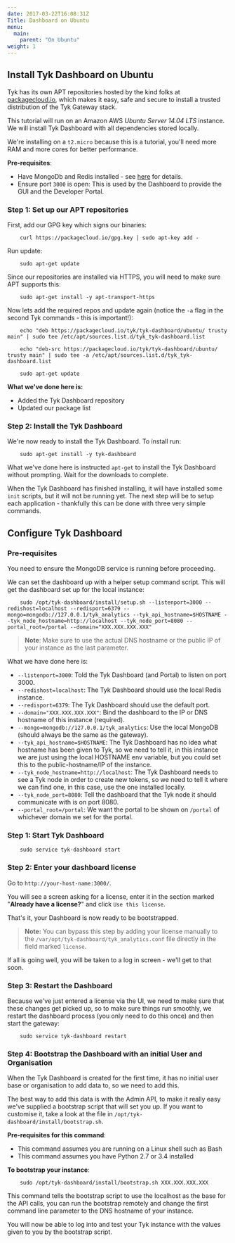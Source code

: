 ```yaml
---
date: 2017-03-22T16:08:31Z
Title: Dashboard on Ubuntu
menu:
  main:
    parent: "On Ubuntu"
weight: 1 
---
```


## <a name="install-tyk-dashboard-ubuntu"></a>Install Tyk Dashboard on Ubuntu

Tyk has its own APT repositories hosted by the kind folks at [packagecloud.io][1], which makes it easy, safe and secure to install a trusted distribution of the Tyk Gateway stack.

This tutorial will run on an Amazon AWS *Ubuntu Server 14.04 LTS* instance. We will install Tyk Dashboard with all dependencies stored locally.

We're installing on a `t2.micro` because this is a tutorial, you'll need more RAM and more cores for better performance.

**Pre-requisites**:

*   Have MongoDb and Redis installed - see [here][2] for details.
*   Ensure port `3000` is open: This is used by the Dashboard to provide the GUI and the Developer Portal. 

### Step 1: Set up our APT repositories

First, add our GPG key which signs our binaries:
```{.copyWrapper}
    curl https://packagecloud.io/gpg.key | sudo apt-key add -
```

Run update:
```{.copyWrapper}
    sudo apt-get update
```

Since our repositories are installed via HTTPS, you will need to make sure APT supports this:
```{.copyWrapper}
    sudo apt-get install -y apt-transport-https 
```

Now lets add the required repos and update again (notice the `-a` flag in the second Tyk commands - this is important!):
```{.copyWrapper}
    echo "deb https://packagecloud.io/tyk/tyk-dashboard/ubuntu/ trusty main" | sudo tee /etc/apt/sources.list.d/tyk_tyk-dashboard.list
    
    echo "deb-src https://packagecloud.io/tyk/tyk-dashboard/ubuntu/ trusty main" | sudo tee -a /etc/apt/sources.list.d/tyk_tyk-dashboard.list
    
    sudo apt-get update
```

**What we've done here is:**

*   Added the Tyk Dashboard repository
*   Updated our package list

### Step 2: Install the Tyk Dashboard

We're now ready to install the Tyk Dashboard. To install run:

```{.copyWrapper}
    sudo apt-get install -y tyk-dashboard
```


What we've done here is instructed `apt-get` to install the Tyk Dashboard without prompting. Wait for the downloads to complete.

When the Tyk Dashboard has finished installing, it will have installed some `init` scripts, but it will not be running yet. The next step will be to setup each application - thankfully this can be done with three very simple commands.

## <a name="configure-tyk-dashboard"></a> Configure Tyk Dashboard

### Pre-requisites

You need to ensure the MongoDB service is running before proceeding.

We can set the dashboard up with a helper setup command script. This will get the dashboard set up for the local instance:
```{.copyWrapper}
    sudo /opt/tyk-dashboard/install/setup.sh --listenport=3000 --redishost=localhost --redisport=6379 --mongo=mongodb://127.0.0.1/tyk_analytics --tyk_api_hostname=$HOSTNAME --tyk_node_hostname=http://localhost --tyk_node_port=8080 --portal_root=/portal --domain="XXX.XXX.XXX.XXX"
```

> **Note**: Make sure to use the actual DNS hostname or the public IP of your instance as the last parameter.

What we have done here is:

*   `--listenport=3000`: Told the Tyk Dashboard (and Portal) to listen on port 3000.
*   `--redishost=localhost`: The Tyk Dashboard should use the local Redis instance.
*   `--redisport=6379`: The Tyk Dashboard should use the default port.
*   `--domain="XXX.XXX.XXX.XXX"`: Bind the dashboard to the IP or DNS hostname of this instance (required).
*   `--mongo=mongodb://127.0.0.1/tyk_analytics`: Use the local MongoDB (should always be the same as the gateway).
*   `--tyk_api_hostname=$HOSTNAME`: The Tyk Dashboard has no idea what hostname has been given to Tyk, so we need to tell it, in this instance we are just using the local HOSTNAME env variable, but you could set this to the public-hostname/IP of the instance.
*   `--tyk_node_hostname=http://localhost`: The Tyk Dashboard needs to see a Tyk node in order to create new tokens, so we need to tell it where we can find one, in this case, use the one installed locally.
*   `--tyk_node_port=8080`: Tell the dashboard that the Tyk node it should communicate with is on port 8080.
*   `--portal_root=/portal`: We want the portal to be shown on `/portal` of whichever domain we set for the portal.

### Step 1: Start Tyk Dashboard
```{.copyWrapper}
    sudo service tyk-dashboard start
```


### Step 2: Enter your dashboard license

Go to `http://your-host-name:3000/`.

You will see a screen asking for a license, enter it in the section marked "**Already have a license?**" and click `Use this license`.

That's it, your Dashboard is now ready to be bootstrapped.

> **Note:** You can bypass this step by adding your license manually to the `/var/opt/tyk-dashboard/tyk_analytics.conf` file directly in the field marked `license`.

If all is going well, you will be taken to a log in screen - we'll get to that soon.

### Step 3: Restart the Dashboard

Because we've just entered a license via the UI, we need to make sure that these changes get picked up, so to make sure things run smoothly, we restart the dashboard process (you only need to do this once) and then start the gateway:
```{.copyWrapper}
    sudo service tyk-dashboard restart 
```

### Step 4: Bootstrap the Dashboard with an initial User and Organisation

When the Tyk Dashboard is created for the first time, it has no initial user base or organisation to add data to, so we need to add this.

The best way to add this data is with the Admin API, to make it really easy we've supplied a bootstrap script that will set you up. If you want to customise it, take a look at the file in `/opt/tyk-dashboard/install/bootstrap.sh`.

**Pre-requisites for this command**:

*   This command assumes you are running on a Linux shell such as Bash
*   This command assumes you have Python 2.7 or 3.4 installed

**To bootstrap your instance**:
```{.copyWrapper}
    sudo /opt/tyk-dashboard/install/bootstrap.sh XXX.XXX.XXX.XXX
```

This command tells the bootstrap script to use the localhost as the base for the API calls, you can run the bootstrap remotely and change the first command line parameter to the DNS hostname of your instance.

You will now be able to log into and test your Tyk instance with the values given to you by the bootstrap script.

[1]: https://packagecloud.io/tyk
[2]: /docs/get-started/with-tyk-on-premise/installation/on-ubuntu/#prerequisites


